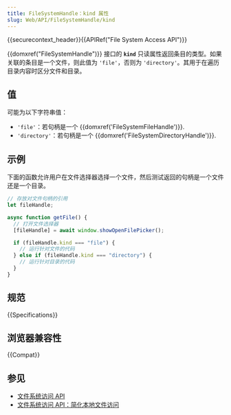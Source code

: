 ```yaml
---
title: FileSystemHandle：kind 属性
slug: Web/API/FileSystemHandle/kind
---
```


{{securecontext_header}}{{APIRef("File System Access API")}}

{{domxref("FileSystemHandle")}} 接口的 **`kind`** 只读属性返回条目的类型。如果关联的条目是一个文件，则此值为 `'file'`，否则为 `'directory'`。其用于在遍历目录内容时区分文件和目录。

## 值

可能为以下字符串值：

- `'file'`：若句柄是一个 {{domxref('FileSystemFileHandle')}}.
- `'directory'`：若句柄是一个 {{domxref('FileSystemDirectoryHandle')}}.

## 示例

下面的函数允许用户在文件选择器选择一个文件，然后测试返回的句柄是一个文件还是一个目录。

```js
// 存放对文件句柄的引用
let fileHandle;

async function getFile() {
  // 打开文件选择器
  [fileHandle] = await window.showOpenFilePicker();

  if (fileHandle.kind === "file") {
    // 运行针对文件的代码
  } else if (fileHandle.kind === "directory") {
    // 运行针对目录的代码
  }
}
```

## 规范

{{Specifications}}

## 浏览器兼容性

{{Compat}}

## 参见

- [文件系统访问 API](/zh-CN/docs/Web/API/File_System_Access_API)
- [文件系统访问 API：简化本地文件访问](https://web.dev/file-system-access/)
